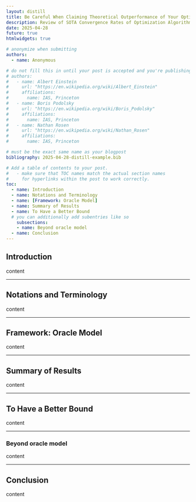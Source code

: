```yaml
---
layout: distill
title: Be Careful When Claiming Theoretical Outperformance of Your Optimization Algorithms
description: Review of SOTA Convergence Rates of Optimization Algorithms, and Beyond
date: 2025-04-28
future: true
htmlwidgets: true

# anonymize when submitting 
authors:
  - name: Anonymous 

# do not fill this in until your post is accepted and you're publishing your camera-ready post!
# authors:
#   - name: Albert Einstein
#     url: "https://en.wikipedia.org/wiki/Albert_Einstein"
#     affiliations:
#       name: IAS, Princeton
#   - name: Boris Podolsky
#     url: "https://en.wikipedia.org/wiki/Boris_Podolsky"
#     affiliations:
#       name: IAS, Princeton
#   - name: Nathan Rosen
#     url: "https://en.wikipedia.org/wiki/Nathan_Rosen"
#     affiliations:
#       name: IAS, Princeton 

# must be the exact same name as your blogpost
bibliography: 2025-04-28-distill-example.bib  

# Add a table of contents to your post.
#   - make sure that TOC names match the actual section names
#     for hyperlinks within the post to work correctly.
toc:
  - name: Introduction
  - name: Notations and Terminology
  - name: [Framework: Oracle Model]
  - name: Summary of Results
  - name: To Have a Better Bound
  # you can additionally add subentries like so
    subsections:
    - name: Beyond oracle model
  - name: Conclusion
---
```


## Introduction
content

---

## Notations and Terminology
content

---

## Framework: Oracle Model
content

---

## Summary of Results
content

---

## To Have a Better Bound
content

---

### Beyond oracle model
content

---

## Conclusion
content